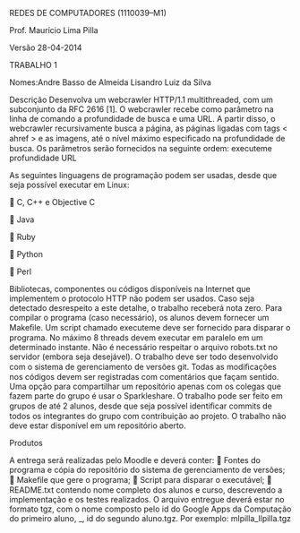 REDES DE COMPUTADORES (1110039–M1) 

Prof. Maurício Lima Pilla

Versão 28-04-2014

TRABALHO 1

Nomes:Andre Basso de Almeida
      Lisandro Luiz da Silva

Descrição
Desenvolva um webcrawler HTTP/1.1 multithreaded, com um subconjunto da RFC 2616 [1]. O webcrawler recebe como parâmetro na linha de comando a profundidade de busca e uma URL. A partir disso, o webcrawler recursivamente busca a página, as páginas ligadas com tags < ahref > e as imagens, até o nível máximo especiﬁcado na profundidade de busca. Os parâmetros serão fornecidos na seguinte ordem: executeme profundidade URL 

As seguintes linguagens de programação podem ser usadas, desde que seja possível executar em Linux:

 C, C++ e Objective C

 Java

 Ruby

 Python

 Perl

Bibliotecas, componentes ou códigos disponíveis na Internet que implementem o protocolo HTTP não podem ser usados. Caso seja detectado desrespeito a este detalhe, o trabalho receberá nota zero. Para compilar o programa (caso necessário), os alunos devem fornecer um Makeﬁle. Um script chamado executeme deve
ser fornecido para disparar o programa. No máximo 8 threads devem executar em paralelo em um determinado instante. Não é
necessário respeitar o arquivo robots.txt no servidor (embora seja desejável).
O trabalho deve ser todo desenvolvido com o sistema de gerenciamento de versões git. Todas as modiﬁcações nos códigos
devem ser registradas com comentários que façam sentido. Uma opção para compartilhar um repositório apenas com os colegas
que fazem parte do grupo é usar o Sparkleshare. O trabalho pode ser feito em grupos de até 2 alunos, desde que seja possível
identiﬁcar commits de todos os integrantes do grupo com contribuição ao projeto.
O trabalho não deve estar disponível em um repositório aberto.

Produtos

A entrega será realizadas pelo Moodle e deverá conter:
 Fontes do programa e cópia do repositório do sistema de gerenciamento de versões;
 Makeﬁle que gere o programa;
 Script para disparar o executável;
 README.txt contendo nome completo dos alunos e curso, descrevendo a implementação e os testes realizados.
O arquivo entregue deverá estar no formato tgz, com o nome composto pelo id do Google Apps da Computação do primeiro
aluno, _, id do segundo aluno.tgz. Por exemplo: mlpilla_llpilla.tgz
